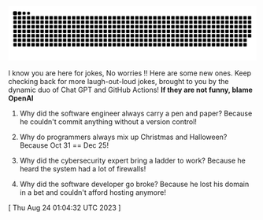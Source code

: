 <picture>
  <source media="(prefers-color-scheme: dark)" srcset="https://raw.githubusercontent.com/platane/platane/output/github-contribution-grid-snake-dark.svg">
  <source media="(prefers-color-scheme: light)" srcset="https://raw.githubusercontent.com/platane/platane/output/github-contribution-grid-snake.svg">
  <img alt="github contribution grid snake animation" src="https://raw.githubusercontent.com/platane/platane/output/github-contribution-grid-snake.svg">
</picture>


I know you are here for jokes, No worries !!
Here are some new ones. Keep checking back for more laugh-out-loud jokes, brought to you by the dynamic duo of Chat GPT and GitHub Actions! __If they are not funny, blame OpenAI__
 
1. Why did the software engineer always carry a pen and paper?
   Because he couldn't commit anything without a version control!

2. Why do programmers always mix up Christmas and Halloween?
   Because Oct 31 == Dec 25!

3. Why did the cybersecurity expert bring a ladder to work?
   Because he heard the system had a lot of firewalls!

4. Why did the software developer go broke?
   Because he lost his domain in a bet and couldn't afford hosting anymore!
 
[ 
Thu Aug 24 01:04:32 UTC 2023
 ]
